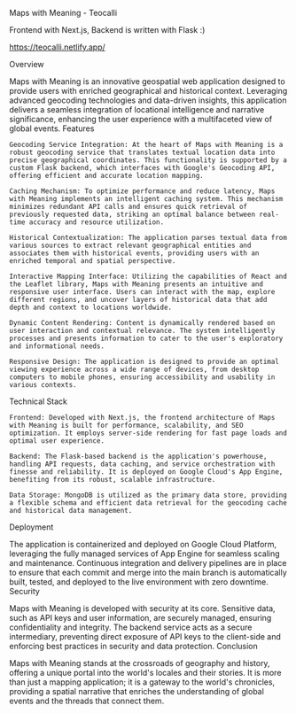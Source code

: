 Maps with Meaning - Teocalli

Frontend with Next.js, Backend is written with Flask :)

https://teocalli.netlify.app/

Overview

Maps with Meaning is an innovative geospatial web application designed to provide users with enriched geographical and historical context. Leveraging advanced geocoding technologies and data-driven insights, this application delivers a seamless integration of locational intelligence and narrative significance, enhancing the user experience with a multifaceted view of global events.
Features

    Geocoding Service Integration: At the heart of Maps with Meaning is a robust geocoding service that translates textual location data into precise geographical coordinates. This functionality is supported by a custom Flask backend, which interfaces with Google's Geocoding API, offering efficient and accurate location mapping.

    Caching Mechanism: To optimize performance and reduce latency, Maps with Meaning implements an intelligent caching system. This mechanism minimizes redundant API calls and ensures quick retrieval of previously requested data, striking an optimal balance between real-time accuracy and resource utilization.

    Historical Contextualization: The application parses textual data from various sources to extract relevant geographical entities and associates them with historical events, providing users with an enriched temporal and spatial perspective.

    Interactive Mapping Interface: Utilizing the capabilities of React and the Leaflet library, Maps with Meaning presents an intuitive and responsive user interface. Users can interact with the map, explore different regions, and uncover layers of historical data that add depth and context to locations worldwide.

    Dynamic Content Rendering: Content is dynamically rendered based on user interaction and contextual relevance. The system intelligently processes and presents information to cater to the user's exploratory and informational needs.

    Responsive Design: The application is designed to provide an optimal viewing experience across a wide range of devices, from desktop computers to mobile phones, ensuring accessibility and usability in various contexts.

Technical Stack

    Frontend: Developed with Next.js, the frontend architecture of Maps with Meaning is built for performance, scalability, and SEO optimization. It employs server-side rendering for fast page loads and optimal user experience.

    Backend: The Flask-based backend is the application's powerhouse, handling API requests, data caching, and service orchestration with finesse and reliability. It is deployed on Google Cloud's App Engine, benefiting from its robust, scalable infrastructure.

    Data Storage: MongoDB is utilized as the primary data store, providing a flexible schema and efficient data retrieval for the geocoding cache and historical data management.

Deployment

The application is containerized and deployed on Google Cloud Platform, leveraging the fully managed services of App Engine for seamless scaling and maintenance. Continuous integration and delivery pipelines are in place to ensure that each commit and merge into the main branch is automatically built, tested, and deployed to the live environment with zero downtime.
Security

Maps with Meaning is developed with security at its core. Sensitive data, such as API keys and user information, are securely managed, ensuring confidentiality and integrity. The backend service acts as a secure intermediary, preventing direct exposure of API keys to the client-side and enforcing best practices in security and data protection.
Conclusion

Maps with Meaning stands at the crossroads of geography and history, offering a unique portal into the world's locales and their stories. It is more than just a mapping application; it is a gateway to the world's chronicles, providing a spatial narrative that enriches the understanding of global events and the threads that connect them.
